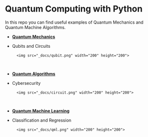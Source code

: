 # Quantum Computing with Python

In this repo you can find useful examples of Quantum Mechanics and Quantum Machine Algorithms.

- <ins>**[Quantum Mechanics](https://github.com/mdipietro09/QuantumComputing_Utils/blob/master/example_quantum_mechanics.ipynb)**</ins>

* Qubits and Circuits

		<img src="_docs/qubit.png" width="200" height="200">

<br>

- <ins>**[Quantum Algorithms](https://github.com/mdipietro09/QuantumComputing_Utils/blob/master/example_quantum_algorithms.ipynb)**</ins>

* Cybersecurity

		<img src="_docs/circuit.png" width="200" height="200">

<br>

- <ins>**[Quantum Machine Learning](https://github.com/mdipietro09/QuantumComputing_Utils/blob/master/example_quantum_ml.ipynb)**</ins>

* Classification and Regression

		<img src="_docs/qml.png" width="200" height="200">

